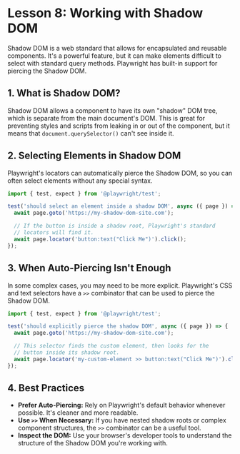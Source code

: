 # Lesson 8: Working with Shadow DOM

Shadow DOM is a web standard that allows for encapsulated and reusable components. It's a powerful feature, but it can make elements difficult to select with standard query methods. Playwright has built-in support for piercing the Shadow DOM.

## 1. What is Shadow DOM?

Shadow DOM allows a component to have its own "shadow" DOM tree, which is separate from the main document's DOM. This is great for preventing styles and scripts from leaking in or out of the component, but it means that `document.querySelector()` can't see inside it.

## 2. Selecting Elements in Shadow DOM

Playwright's locators can automatically pierce the Shadow DOM, so you can often select elements without any special syntax.

```typescript
import { test, expect } from '@playwright/test';

test('should select an element inside a shadow DOM', async ({ page }) => {
  await page.goto('https://my-shadow-dom-site.com');

  // If the button is inside a shadow root, Playwright's standard
  // locators will find it.
  await page.locator('button:text("Click Me")').click();
});
```

## 3. When Auto-Piercing Isn't Enough

In some complex cases, you may need to be more explicit. Playwright's CSS and text selectors have a `>>` combinator that can be used to pierce the Shadow DOM.

```typescript
import { test, expect } from '@playwright/test';

test('should explicitly pierce the shadow DOM', async ({ page }) => {
  await page.goto('https://my-shadow-dom-site.com');

  // This selector finds the custom element, then looks for the
  // button inside its shadow root.
  await page.locator('my-custom-element >> button:text("Click Me")').click();
});
```

## 4. Best Practices

- **Prefer Auto-Piercing:** Rely on Playwright's default behavior whenever possible. It's cleaner and more readable.
- **Use `>>` When Necessary:** If you have nested shadow roots or complex component structures, the `>>` combinator can be a useful tool.
- **Inspect the DOM:** Use your browser's developer tools to understand the structure of the Shadow DOM you're working with.